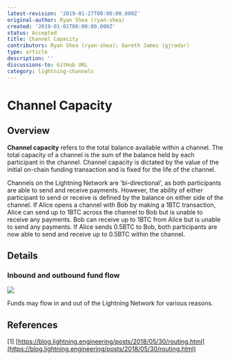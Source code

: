 ```yaml
---
latest-revision: '2019-01-27T00:00:00.000Z'
original-author: Ryan Shea (ryan-shea)
created: '2019-01-01T00:00:00.000Z'
status: Accepted
title: Channel Capacity
contributors: Ryan Shea (ryan-shea); Gareth James (gjradar)
type: article
description: ''
discussions-to: GitHub URL
category: lightning-channels
---
```


# Channel Capacity

## Overview

**Channel capacity** refers to the total balance available within a channel. The total capacity of a channel is the sum of the balance held by each participant in the channel. Channel capacity is dictated by the value of the initial on-chain funding transaction and is fixed for the life of the channel.

Channels on the Lightning Network are 'bi-directional', as both participants are able to send and receive payments. However, the ability of either participant to send or receive is defined by the balance on either side of the channel. If Alice opens a channel with Bob by making a 1BTC transaction, Alice can send up to 1BTC across the channel to Bob but is unable to receive any payments. Bob can receive up to 1BTC from Alice but is unable to send any payments. If Alice sends 0.5BTC to Bob, both participants are now able to send and receive up to 0.5BTC within the channel.

## Details

### Inbound and outbound fund flow

![](../../.gitbook/assets/chjannel-flow.png)

Funds may flow in and out of the Lightning Network for various reasons.

## References

\[1\] [https://blog.lightning.engineering/posts/2018/05/30/routing.html](https://blog.lightning.engineering/posts/2018/05/30/routing.html)

